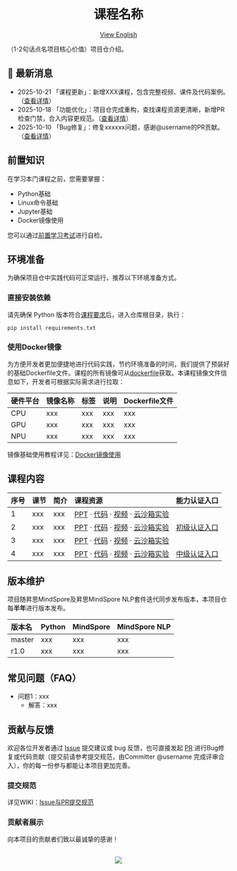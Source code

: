 <div align=center>
  <h1>课程名称</h1>
  <p><a href="./README_EN.md">View English</a></p>
</div>

（1-2句话点名项目核心价值）项目仓介绍。

## 📢 最新消息
- 2025-10-21 「课程更新」：新增XXX课程，包含完整视频、课件及代码案例。（[查看详情](xxxx)）
- 2025-10-18 「功能优化」：项目仓完成重构，查找课程资源更清晰，新增PR检查门禁，合入内容更规范。（[查看详情](xxx)）
- 2025-10-10 「Bug修复」：修复xxxxxx问题，感谢@username的PR贡献。（[查看详情](xxxx)）

## 前置知识

在学习本门课程之前，您需要掌握：
- Python基础
- Linux命令基础
- Jupyter基础
- Docker镜像使用

您可以通过[前置学习考试](考试链接)进行自检。

## 环境准备

为确保项目仓中实践代码可正常运行，推荐以下环境准备方式。

### 直接安装依赖

请先确保 Python 版本符合[课程要求](#版本维护)后，进入仓库根目录，执行：

```bash
pip install requirements.txt
```

### 使用Docker镜像
为方便开发者更加便捷地进行代码实践，节约环境准备的时间，我们提供了预装好的基础Dockerfile文件。课程的所有镜像可从[dockerfile](./dockerfile/)获取。本课程镜像文件信息如下，开发者可根据实际需求进行拉取：

| 硬件平台 | 镜像名称        | 标签      |  说明                     | Dockerfile文件 |
| :------ | :-------------- | :------- | :------------------------ | :------------- |
| CPU     | xxx             | xxx      | xxx                       | xxx            |
| GPU     | xxx             | xxx      | xxx                       | xxx            |
| NPU     | xxx             | xxx      | xxx                       | xxx            |

镜像基础使用教程详见：[Docker镜像使用](./dockerfile/README.md)

## 课程内容

| 序号 | 课节    | 简介             | 课程资源                  | 能力认证入口 | 
| :-- | :------ | :--------------- | :----------------------- | :---------- |
| 1   | xxx     | xxx              | [PPT](跳转链接) · [代码](跳转链接) · [视频](跳转链接) · [云沙箱实验](跳转链接) |  |
| 2   | xxx     | xxx              | [PPT](跳转链接) · [代码](跳转链接) · [视频](跳转链接) · [云沙箱实验](跳转链接) | [初级认证入口](xxxx) |
| 3   | xxx     | xxx              | [PPT](跳转链接) · [代码](跳转链接) · [视频](跳转链接) · [云沙箱实验](跳转链接) |  |
| 4   | xxx     | xxx              | [PPT](跳转链接) · [代码](跳转链接) · [视频](跳转链接) · [云沙箱实验](跳转链接) | [中级认证入口](xxxx) |


## 版本维护

项目随昇思MindSpore及昇思MindSpore NLP套件迭代同步发布版本，本项目仓每**半年**进行版本发布。


| 版本名  | Python | MindSpore | MindSpore NLP | 
| :----- | :----- |:------ |:------ |
| master | xxx    | xxx    | xxx    |
| r1.0   | xxx    | xxx    | xxx    |

## 常见问题（FAQ）
- 问题1：xxx
    - 解答：xxx

## 贡献与反馈

欢迎各位开发者通过 [Issue](Issue链接) 提交建议或 bug 反馈，也可直接发起 [PR](PR链接) 进行Bug修复或代码贡献（提交前请参考提交规范，由Committer @username 完成评审合入），你的每一份参与都能让本项目更加完善。

### 提交规范
详见WIKI：[Issue与PR提交规范](WIKI链接)


### 贡献者展示

向本项目的贡献者们致以最诚挚的感谢！

<div align=center style="margin-top: 30px;">
  <a href="https://github.com/mindspore-courses/xxx/graphs/contributors">
    <img src="https://contrib.rocks/image?repo=mindspore-courses/xxx" />
  </a>
</div>
